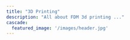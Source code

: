 ```yaml
---
title: "3D Printing"
description: "All about FDM 3d printing ..."
cascade:
  featured_image: '/images/header.jpg'
---
```

